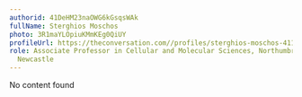 ```yaml
---
authorid: 41DeHM23naOWG6kGsqsWAk
fullName: Sterghios Moschos
photo: 3R1maYLOpiuKMmKEg0QiUY
profileUrl: https://theconversation.com//profiles/sterghios-moschos-411000
role: Associate Professor in Cellular and Molecular Sciences, Northumbria University,
  Newcastle
---
```

No content found